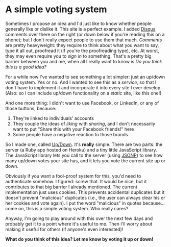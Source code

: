 A simple voting system
======================

Sometimes I propose an idea and I'd just like to know whether people generally like or dislike it. This site is a perfect example. I added [Disqus](http://disqus.com/) comments over there on the right (or down below if you're reading this on a phone); but I don't really expect people to use them that much. *Comments* are pretty heavyweight: they require to think about what you want to say, type it all out, proofread it (if you're the proofreading type), etc. At worst, they may even require you to *sign in* to something. That's a pretty big barrier between you and me, when all I really want to know is *Do you think this is a good idea?*

For a while now I've wanted to see something a lot simpler: just an up/down voting system. Yes or no. And I wanted to see this as a *service*, so that I don't have to implement it and incorporate it into every site I ever develop. (Also: so I can include up/down functionality on a *static* site, like this one!)

And one more thing: I didn't want to use Facebook, or LinkedIn, or any of those buttons, because:

1. They're linked to individuals' accounts
2. They couple the ideas of *liking* with *sharing*, and I don't necessarily want to put "Share this with your Facebook friends!" here
3. Some people have a negative reaction to those brands

So I made one, called [Up/Down](http://up-down.herokuapp.com). It's **really** simple. There are two parts: the server (a Ruby app hosted on Heroku) and a tiny little JavaScript library. The JavaScript library lets you call to the server (using [JSONP](http://en.wikipedia.org/wiki/JSONP)) to see how many up/down votes your site has, and it lets you vote the current site up or down.

Obviously if you want a fool-proof system for this, you'd need to authenticate somehow. I figured: screw that. It would be nice, but it contributes to that big barrier I already mentioned. The current implementation just uses cookies. This prevents accidental duplicates but it doesn't prevent "malicious" duplicates (i.e., the user can always clear his or her cookies and vote again). I put the word "malicious" in quotes because... come on, this is a simple voting system. Who really cares?

Anyway, I'm going to play around with this over the next few days and probably get it to a point where it's useful to me. Then I'll worry about making it useful for others (if anyone's even interested)!

**What do you think of this idea? Let me know by voting it up or down!**
